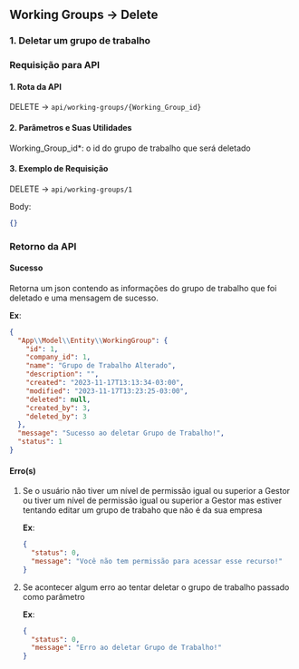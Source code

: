 ## Working Groups -> Delete

### 1. Deletar um grupo de trabalho

### Requisição para API

#### 1. Rota da API

DELETE -> `api/working-groups/{Working_Group_id}`

#### 2. Parâmetros e Suas Utilidades

Working_Group_id\*: o id do grupo de trabalho que será deletado

#### 3. Exemplo de Requisição

DELETE -> `api/working-groups/1`

Body:

```json
{}
```

### Retorno da API

#### Sucesso

Retorna um json contendo as informações do grupo de trabalho que foi deletado e uma mensagem de sucesso.

**Ex**:

```json
{
  "App\\Model\\Entity\\WorkingGroup": {
    "id": 1,
    "company_id": 1,
    "name": "Grupo de Trabalho Alterado",
    "description": "",
    "created": "2023-11-17T13:13:34-03:00",
    "modified": "2023-11-17T13:23:25-03:00",
    "deleted": null,
    "created_by": 3,
    "deleted_by": 3
  },
  "message": "Sucesso ao deletar Grupo de Trabalho!",
  "status": 1
}
```

#### Erro(s)

1.  Se o usuário não tiver um nível de permissão igual ou superior a Gestor ou tiver um nível de permissão igual ou superior a Gestor mas estiver tentando editar um grupo de trabaho que não é da sua empresa

    **Ex**:

    ```json
    {
      "status": 0,
      "message": "Você não tem permissão para acessar esse recurso!"
    }
    ```

2.  Se acontecer algum erro ao tentar deletar o grupo de trabalho passado como parâmetro

    **Ex**:

    ```json
    {
      "status": 0,
      "message": "Erro ao deletar Grupo de Trabalho!"
    }
    ```
